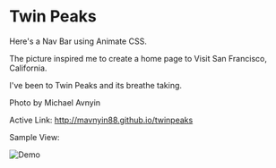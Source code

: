 # Twin Peaks

Here's a Nav Bar using Animate CSS.

The picture inspired me to create a home page to Visit San Francisco, California.

I've been to Twin Peaks and its breathe taking.

Photo by Michael Avnyin 

Active Link:
http://mavnyin88.github.io/twinpeaks



Sample View:


![Demo](https://github.com/mavnyin88/twinpeaks/blob/master/twinPeakHP.gif)
